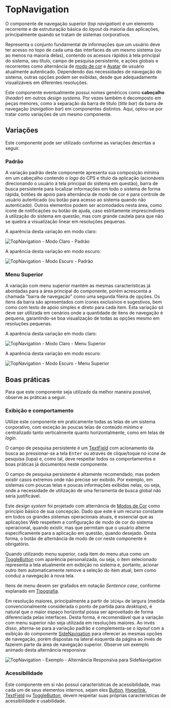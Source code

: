 # TopNavigation

O componente de navegação superior (_top navigation_) é um elemento recorrente e de estruturação básica do _layout_ da maioria das aplicações, principalmente quando se tratam de sistemas corporativos.

Representa o conjunto fundamental de informações que um usuário deve ter acesso no topo de cada uma das interfaces de um mesmo sistema (ou ao menos na maioria delas), contendo os acessos rápidos à tela principal do sistema, seu título, campo de pesquisa persistente, e ações globais e recorrentes como alternância de [modo de cor](../guia-visual/cores.md#modos-de-cor) e [Avatar](./avatar.md) de usuário atualmente autenticado. Dependendo das necessidades de navegação do sistema, outras opções podem ser exibidas, desde que adequadamente visualizáveis em diferentes resoluções.

Este componente eventualmente possui nomes genéricos como **cabeçalho** (_header_) em outros _design systems_. Por vezes também é decomposto em peças menores, como a separação da barra de título (_title bar_) da barra de navegação (_navigation bar_) em componentes distintos. Aqui, optou-se por tratar como variações de um mesmo componente.

## Variações

Este componente pode ser utilizado conforme as variações descritas a seguir.

### Padrão

A variação padrão deste componente apresenta sua composição mínima em um cabeçalho contendo o _logo_ do CPS e título da aplicação (acionáveis direcionando o usuário à tela principal do sistema em questão), barra de busca persistente para localizar informações em todo o sistema de forma rápida, botões de apoio para alternância de modo de cor e para controle de usuário autenticado (ou botão para acesso ao sistema quando não autenticado). Outros elementos podem ser acomodados nesta área, como ícone de notificações ou botão de ajuda, caso estritamente imprescindíveis à utilização do sistema em questão, mas com grande cautela para que não se quebra a visualização linear em resoluções pequenas.

A aparência desta variação em modo claro:

![TopNavigation - Modo Claro - Padrão](~@source/assets/images/component-topnavigation-light-standard.png)

A aparência desta variação em modo escuro:

![TopNavigation - Modo Escuro - Padrão](~@source/assets/images/component-topnavigation-dark-standard.png)

### Menu Superior

A variação com menu superior mantém as mesmas características já abordadas para a área principal do componente, porém acrescenta a chamada "barra de navegação" como uma segunda fileira de opções. Os itens da barra são apresentados com ícones exclusivos e sugestivos, bem como com texto de apoio simples e direto para cada item. Esta variação só deve ser utilizada em cenários onde a quantidade de itens de navegação é pequena, garantindo-se boa visualização de todas as opções mesmo em resoluções pequenas.

A aparência desta variação em modo claro:

![TopNavigation - Modo Claro - Menu Superior](~@source/assets/images/component-topnavigation-light-topmenu.png)

A aparência desta variação em modo escuro:

![TopNavigation - Modo Escuro - Menu Superior](~@source/assets/images/component-topnavigation-dark-topmenu.png)

## Boas práticas

Para que este componente seja utilizado da melhor maneira possível, observe as práticas a seguir.

### Exibição e comportamento

Utilize este componente em praticamente todas as telas de um sistema corporativo, com exceção às poucas telas de conteúdo mínimo e centralizado tanto verticalmente quanto horizontalmente, como em telas de _login_.

O campo de pesquisa persistente é um [TextField](./text-field.md) com acionamento da busca ao pressionar-se a tela <kbd>Enter</kbd> ou através de clique/toque no ícone de pesquisa (lupa) e, como tal, deve respeitar todos os comportamentos e boas práticas já documentos neste componente.

O campo de pesquisa persistente é altamente recomendado, mas podem existir casos extremos onde não precise ser exibido. Por exemplo, em sistemas com poucas telas e poucas informações exibidas nelas, ou seja, onde a necessidade de utilização de uma ferramenta de busca global não seria justificável.

Este _design system_ foi projetado com alternância de [Modos de Cor](../guia-visual/cores.md#modos-de-cor) como princípio básico de sua concepção. Dado que este é um recurso constante em todos os grandes sistemas operacionais atuais, é essencial que as aplicações Web respeitem a configuração de modo de cor do sistema operacional, quando existir, mas que permitam que o usuário alterne especificamente para a aplicação em questão, quando desejado. Desta forma, o botão de alternância de modo de cor neste componente é obrigatório.

Quando utilizando menu superior, cada item do menu atua como um [ToggleButton](./toggle-button.md) com aparência personalizada, ou seja, o item selecionado representa a tela atualmente em exibição no sistema e, portanto, acionar outro item automaticamente remove a seleção do item atual, bem como conduz a navegação à nova tela.

Itens de menu devem ser grafados em notação _Sentence case_, conforme explanado em [Tipografia](../guia-visual/tipografia.md#regras-de-formatação).

Em resolução maiores, principalmente a partir de `1024px` de largura (medida convencionalmente considerada o ponto de partida para _desktops_), é natural que o maior espaço horizontal possa ser aproveitado de forma diferenciada pelas interfaces. Desta forma, é recomendável que a variação com menu superior não seja utilizada em resoluções maiores. Ao invés disso, alterna-se para a variação padrão e complementa-se o _layout_ com a exibição do componente [SideNavigation](./side-navigation.md) para oferecer as mesmas opções de navegação, porém dispostas na lateral esquerda da página ao invés de fazerem parte da área de navegação superior. Observe um exemplo animado desta alternância responsiva:

![TopNavigation - Exemplo - Alternância Responsiva para SideNavigation](~@source/assets/images/component-topnavigation-responsive-sample.gif)

### Acessibilidade

Este componente em si não possui características de acessibilidade, mas cada um de seus elementos internos, sejam eles [Button](./button.md), [Hyperlink](./hyperlink.md), [TextField](./text-field.md) ou [ToggleButton](./toggle-button.md), devem respeitar suas próprias características de acessibilidade e usabilidade.
